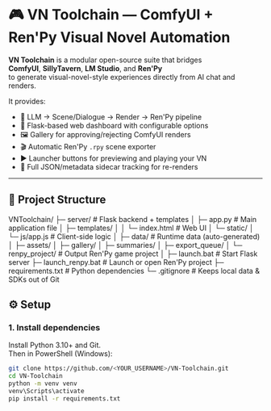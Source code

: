 # 🎮 VN Toolchain — ComfyUI + Ren'Py Visual Novel Automation

**VN Toolchain** is a modular open-source suite that bridges  
**ComfyUI**, **SillyTavern**, **LM Studio**, and **Ren'Py**  
to generate visual-novel-style experiences directly from AI chat and renders.

It provides:
- 🧠 LLM → Scene/Dialogue → Render → Ren'Py pipeline
- 🧩 Flask-based web dashboard with configurable options
- 🖼️ Gallery for approving/rejecting ComfyUI renders
- 🎬 Automatic Ren'Py `.rpy` scene exporter
- ▶️ Launcher buttons for previewing and playing your VN
- 🔧 Full JSON/metadata sidecar tracking for re-renders

---

## 🧭 Project Structure
VNToolchain/
├─ server/ # Flask backend + templates
│ ├─ app.py # Main application file
│ ├─ templates/
│ │ └─ index.html # Web UI
│ └─ static/
│ └─ js/app.js # Client-side logic
│
├─ data/ # Runtime data (auto-generated)
│ ├─ assets/
│ ├─ gallery/
│ ├─ summaries/
│ ├─ export_queue/
│ └─ renpy_project/ # Output Ren'Py game project
│
├─ launch.bat # Start Flask server
├─ launch_renpy.bat # Launch or open Ren'Py project
├─ requirements.txt # Python dependencies
└─ .gitignore # Keeps local data & SDKs out of Git


## ⚙️ Setup

### 1. Install dependencies
Install Python 3.10+ and Git.  
Then in PowerShell (Windows):

```bash
git clone https://github.com/<YOUR_USERNAME>/VN-Toolchain.git
cd VN-Toolchain
python -m venv venv
venv\Scripts\activate
pip install -r requirements.txt